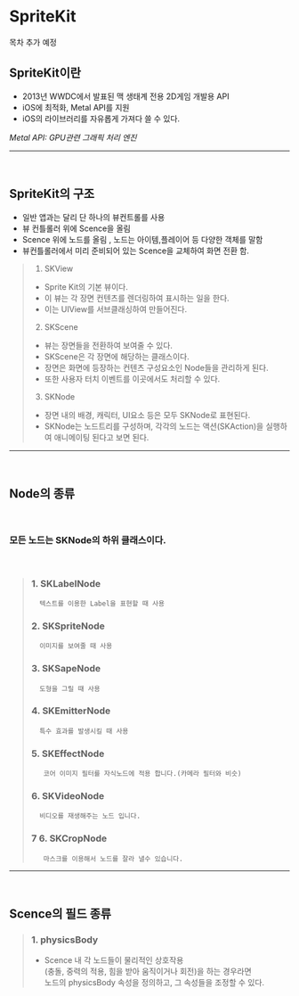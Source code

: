 # SpriteKit

목차 추가 예정

## SpriteKit이란
-   2013년 WWDC에서 발표된 맥 생태계 전용 2D게임 개발용 API
-   iOS에 최적화, Metal API를 지원
-   iOS의 라이브러리를 자유롭게 가져다 쓸 수 있다.

 *Metal API: GPU관련 그래픽 처리 엔진* 

---
<br>

## SpriteKit의 구조

- 일반 앱과는 달리 단 하나의 뷰컨트롤를 사용
- 뷰 컨틀롤러 위에 Scence을 올림
- Scence 위에 노드를 올림 , 노드는 아이템,플레이어 등 다양한 객체를 말함
- 뷰컨틀롤러에서 미리 준비되어 있는 Scence을 교체하여 화면 전환 함.

> 1. SKView 
> - Sprite Kit의 기본 뷰이다. 
> - 이 뷰는 각 장면 컨텐츠를 렌더링하여 표시하는 일을 한다. 
> - 이는 UIView를 서브클래싱하여 만들어진다.
> 2. SKScene
> - 뷰는 장면들을 전환하여 보여줄 수 있다. 
> - SKScene은 각 장면에 해당하는 클래스이다. 
> - 장면은 화면에 등장하는 컨텐츠 구성요소인 Node들을 관리하게 된다. 
> - 또한 사용자 터치 이벤트를 이곳에서도 처리할 수 있다.
> 3. SKNode
> - 장면 내의 배경, 캐릭터, UI요소 등은 모두 SKNode로 표현된다. 
> - SKNode는 노드트리를 구성하며, 각각의 노드는 액션(SKAction)을 실행하여 애니메이팅 된다고 보면 된다.

---
<br>

## Node의 종류
<br>

### 모든 노드는 SKNode의 하위 클래스이다.

<br>

> ### 1.  SKLabelNode
>
>       텍스트를 이용한 Label을 표현할 때 사용 
>
> ### 2. SKSpriteNode
>    
>       이미지를 보여줄 때 사용
>
> ### 3. SKSapeNode
>    
>       도형을 그릴 때 사용
>
> ### 4. SKEmitterNode
> 
>       특수 효과를 발생시킬 때 사용
> ### 5. SKEffectNode 
>
>        코어 이미지 필터를 자식노드에 적용 합니다.(카메라 필터와 비슷)
>
> ### 6.   SKVideoNode
>
>       비디오를 재생해주는 노드 입니다.
> ### 7 6. SKCropNode
>
>        마스크를 이용해서 노드를 잘라 낼수 있습니다.

---
<br>

## Scence의 필드 종류

> ### 1. physicsBody
>
> - Scence 내 각 노드들이 물리적인 상호작용<br>
(충돌, 중력의 적용, 힘을 받아 움직이거나 회전)을 하는 경우라면<br> 노드의 physicsBody 속성을 정의하고, 그 속성들을 조정할 수 있다.